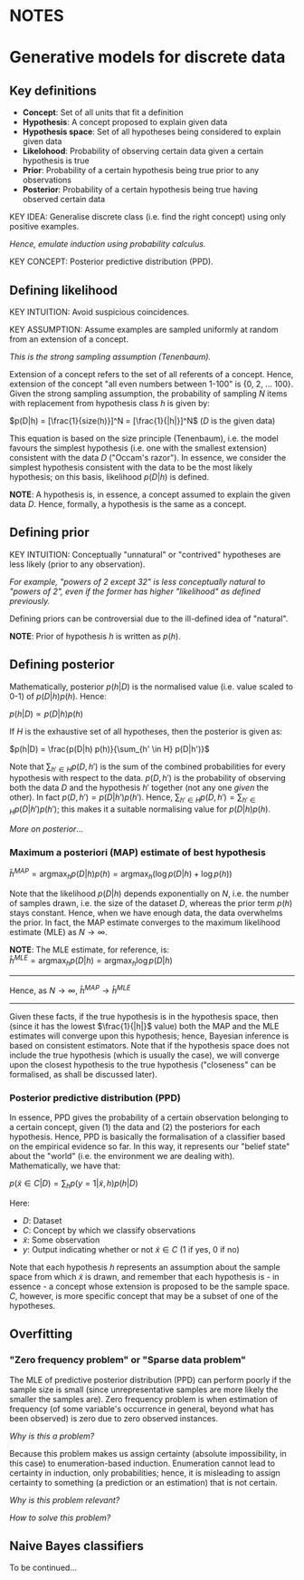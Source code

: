 # NOTES

# Generative models for discrete data

## Key definitions

- **Concept**: Set of all units that fit a definition
- **Hypothesis**: A concept proposed to explain given data
- **Hypothesis space**: Set of all hypotheses being considered to explain given data
- **Likelohood**: Probability of observing certain data given a certain hypothesis is true
- **Prior**: Probability of a certain hypothesis being true prior to any observations
- **Posterior**: Probability of a certain hypothesis being true having observed certain data

KEY IDEA: Generalise discrete class (i.e. find the right concept) using only positive examples.

_Hence, emulate induction using probability calculus._

KEY CONCEPT: Posterior predictive distribution (PPD).

## Defining likelihood
KEY INTUITION: Avoid suspicious coincidences.

KEY ASSUMPTION: Assume examples are sampled uniformly at random from an extension of a concept.

_This is the strong sampling assumption (Tenenbaum)._

Extension of a concept refers to the set of all referents of a concept. Hence, extension of the concept "all even numbers between 1-100" is {0, 2, ... 100}. Given the strong sampling assumption, the probability of sampling $N$ items with replacement from hypothesis class $h$ is given by:

$p(D|h) = [\frac{1}{size(h)}]^N = [\frac{1}{|h|}]^N$ ($D$ is the given data)

This equation is based on the size principle (Tenenbaum), i.e. the model favours the simplest hypothesis (i.e. one with the smallest extension) consistent with the data $D$ ("Occam's razor"). In essence, we consider the simplest hypothesis consistent with the data to be the most likely hypothesis; on this basis, likelihood $p(D|h)$ is defined.

**NOTE**: A hypothesis is, in essence, a concept assumed to explain the given data $D$. Hence, formally, a hypothesis is the same as a concept.

## Defining prior
KEY INTUITION: Conceptually "unnatural" or "contrived" hypotheses are less likely (prior to any observation).

_For example, "powers of 2 except 32" is less conceptually natural to "powers of 2", even if the former has higher "likelihood" as defined previously._

Defining priors can be controversial due to the ill-defined idea of "natural".

**NOTE**: Prior of hypothesis $h$ is written as $p(h)$.

## Defining posterior
Mathematically, posterior  $p(h|D)$ is the normalised value (i.e. value scaled to 0-1) of $p(D|h) p(h)$. Hence:

$p(h|D) \propto p(D|h) p(h)$

If $H$ is the exhaustive set of all hypotheses, then the posterior is given as:

$p(h|D) = \frac{p(D|h) p(h)}{\sum_{h' \in H} p(D|h')}$

Note that $\sum_{h' \in H} p(D, h')$ is the sum of the combined probabilities for every hypothesis with respect to the data. $p(D, h')$ is the probability of observing both the data $D$ and the hypothesis $h'$ together (not any one _given_ the other). In fact $p(D, h') = p(D|h') p(h')$. Hence, $\sum_{h' \in H} p(D, h') = \sum_{h' \in H} p(D|h') p(h')$; this makes it a suitable normalising value for $p(D|h) p(h)$.

_More on posterior_...

### Maximum a posteriori (MAP) estimate of best hypothesis

$\displaystyle \hat{h}^{MAP} = \text{arg} \max_h p(D|h) p(h) = \text{arg} \max_h (\log p(D|h) + \log p(h))$

Note that the likelihood $p(D|h)$ depends exponentially on $N$, i.e. the number of samples drawn, i.e. the size of the dataset $D$, whereas the prior term $p(h)$ stays constant. Hence, when we have enough data, the data overwhelms the prior. In fact, the MAP estimate converges to the maximum likelihood estimate (MLE) as $N \rightarrow \infty$.

**NOTE**: The MLE estimate, for reference, is: <br> $\displaystyle \hat{h}^{MLE} = \text{arg} \max_h p(D|h) = \text{arg} \max_h \log p(D|h)$

---

Hence, as $N \rightarrow \infty$, $\hat{h}^{MAP} \rightarrow \hat{h}^{MLE}$

---

Given these facts, if the true hypothesis is in the hypothesis space, then (since it has the lowest $\frac{1}{|h|}$ value) both the MAP and the MLE estimates will converge upon this hypothesis; hence, Bayesian inference is based on consistent estimators. Note that if the hypothesis space does not include the true hypothesis (which is usually the case), we will converge upon the closest hypothesis to the true hypothesis ("closeness" can be formalised, as shall be discussed later).

### Posterior predictive distribution (PPD)
In essence, PPD gives the probability of a certain observation belonging to a certain concept, given (1) the data and (2) the posteriors for each hypothesis. Hence, PPD is basically the formalisation of a classifier based on the empirical evidence so far. In this way, it represents our "belief state" about the "world" (i.e. the environment we are dealing with). Mathematically, we have that:

$\displaystyle p(\tilde{x} \in C | D) = \sum_h p(y = 1 | \tilde{x}, h) p(h|D)$

Here:

- $D$: Dataset
- $C$: Concept by which we classify observations
- $\tilde{x}$: Some observation
- $y$: Output indicating whether or not $\tilde{x} \in C$ (1 if yes, 0 if no)

Note that each hypothesis $h$ represents an assumption about the sample space from which $\tilde{x}$ is drawn, and remember that each hypothesis is - in essence - a concept whose extension is proposed to be the sample space. $C$, however, is more specific concept that may be a subset of one of the hypotheses.

## Overfitting
### "Zero frequency problem" or "Sparse data problem"
The MLE of predictive posterior distribution (PPD) can perform poorly if the sample size is small (since unrepresentative samples are more likely the smaller the samples are). Zero frequency problem is when estimation of frequency (of some variable's occurrence in general, beyond what has been observed) is zero due to zero observed instances.

_Why is this a problem?_

Because this problem makes us assign certainty (absolute impossibility, in this case) to enumeration-based induction. Enumeration cannot lead to certainty in induction, only probabilities; hence, it is misleading to assign certainty to something (a prediction or an estimation) that is not certain.

_Why is this problem relevant?_

_How to solve this problem?_

## Naive Bayes classifiers

To be continued...

